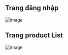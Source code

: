 <h2>Trang đăng nhập</h2>

![image](https://github.com/user-attachments/assets/50ca044e-623a-43ec-9450-d24fcb54ba35)

<h2>Trang product List</h2>

![image](https://github.com/user-attachments/assets/759521d9-9aef-4bb3-ac96-1679f464545b)
